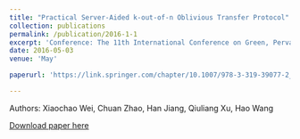 ```yaml
---
title: "Practical Server-Aided k-out-of-n Oblivious Transfer Protocol"
collection: publications
permalink: /publication/2016-1-1
excerpt: 'Conference: The 11th International Conference on Green, Pervasive, and Cloud Computing'
date: 2016-05-03
venue: 'May'

paperurl: 'https://link.springer.com/chapter/10.1007/978-3-319-39077-2_17'

---
```

Authors: Xiaochao Wei, Chuan Zhao, Han Jiang, Qiuliang Xu, Hao Wang

[Download paper here](https://link.springer.com/chapter/10.1007/978-3-319-39077-2_17)
